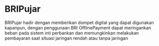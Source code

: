# BRIPujar
BRIPujar hadir dengan memberikan dompet digital yang dapat digunakan kapanpun, dengan penggunaan BRI OfflinePayment dapat meringankan beban pada sistem inti perbankan dan memungkinkan melakukan pembayaran saat situasi jaringan rendah atau tanpa jaringan
